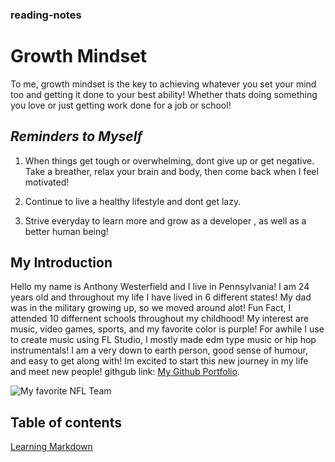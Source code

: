 ### reading-notes

# **Growth Mindset**

To me, growth mindset is the key to achieving whatever you set your mind too and getting it done to your best ability! Whether thats doing something you love or just getting work done for a job or school!

## _Reminders to Myself_

1. When things get tough or overwhelming, dont give up or get negative. Take a breather, relax your brain and body, then come back when I feel motivated!

2. Continue to live a healthy lifestyle and dont get lazy.

3. Strive everyday to learn more and grow as a developer , as well as a better human being!

## My Introduction

Hello my name is Anthony Westerfield and I live in Pennsylvania! I am 24 years old and throughout my life I have lived in 6 different states! My dad was in the military growing up, so we moved around alot! Fun Fact, I attended 10 differnent schools throughout my childhood! My interest are music, video games, sports, and my favorite color is purple! For awhile I use to create music using FL Studio, I mostly made edm type music or hip hop instrumentals! I am a very down to earth person, good sense of humour, and easy to get along with! Im excited to start this new journey in my life and meet new people! githgub link: [My Github Portfolio](https://github.com/Anthonyjwest).

![My favorite NFL Team](https://www.flagcolorcodes.com/images/webp/indianapolis-colts.webp)

## Table of contents

[Learning Markdown](https://anthonyjwest.github.io/reading-notes/code-102%20classes/learning-markdown.html)